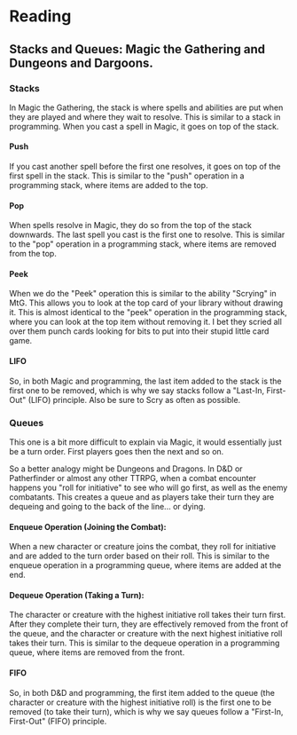 # Reading

## Stacks and Queues: Magic the Gathering and Dungeons and Dargoons.

### Stacks

In Magic the Gathering, the stack is where spells and abilities are put when they are played and where they wait to resolve. 
This is similar to a stack in programming. When you cast a spell in Magic, it goes on top of the stack. 

#### Push
If you cast another spell before the first one resolves, it goes on top of the first spell in the stack. 
This is similar to the "push" operation in a programming stack, where items are added to the top.

#### Pop
When spells resolve in Magic, they do so from the top of the stack downwards. 
The last spell you cast is the first one to resolve. This is similar to the "pop" operation in a programming stack, 
where items are removed from the top.

#### Peek
When we do the "Peek" operation this is similar to the ability "Scrying" in MtG. This allows you to look at the top card of your library without drawing it.
This is almost identical to the "peek" operation in the programming stack, where you can look at the top item without removing it. I bet they scried all over
them punch cards looking for bits to put into their stupid little card game.

#### LIFO
So, in both Magic and programming, the last item added to the stack is the first one to be removed, 
which is why we say stacks follow a "Last-In, First-Out" (LIFO) principle. Also be sure to Scry as often as possible.

### Queues 

This one is a bit more difficult to explain via Magic, it would essentially just be a turn order. First players goes then the next and so on.

So a better analogy might be Dungeons and Dragons. In D&D or Patherfinder or almost any other TTRPG, when a combat encounter happens you "roll for initiative"
to see who will go first, as well as the enemy combatants. This creates a queue and as players take their turn they are dequeing and going to the back of the line... or dying.

#### Enqueue Operation (Joining the Combat):
When a new character or creature joins the combat, 
they roll for initiative and are added to the turn order based on their roll. This is similar to the enqueue operation in a programming queue,
where items are added at the end.

#### Dequeue Operation (Taking a Turn): 
The character or creature with the highest initiative roll takes their turn first. 
After they complete their turn, they are effectively removed from the front of the queue, and the character or creature 
with the next highest initiative roll takes their turn. This is similar to the dequeue operation in a programming queue, 
where items are removed from the front.

#### FIFO
So, in both D&D and programming, the first item added to the queue (the character or creature with the highest initiative roll) 
is the first one to be removed (to take their turn), which is why we say queues follow a "First-In, First-Out" (FIFO) principle.
